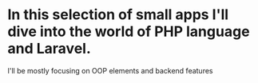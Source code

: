 # In this selection of small apps I'll dive into the world of PHP language and Laravel.

I'll be mostly focusing on OOP elements and backend features
